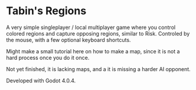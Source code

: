 # Tabin's Regions

A very simple singleplayer / local multiplayer game where you control colored regions and capture opposing regions, similar to Risk.
Controled by the mouse, with a few optional keyboard shortcuts. 

Might make a small tutorial here on how to make a map, since it is not a hard process once you do it once.

Not yet finished, it is lacking maps, and a it is missing a harder AI opponent.

Developed with Godot 4.0.4.
